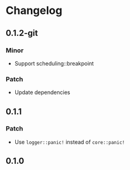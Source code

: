 # Changelog

## 0.1.2-git

### Minor

- Support scheduling::breakpoint

### Patch

- Update dependencies

## 0.1.1

### Patch

- Use `logger::panic!` instead of `core::panic!`

## 0.1.0

<!-- Update PR number to skip CHANGELOG.md test: #112 -->
